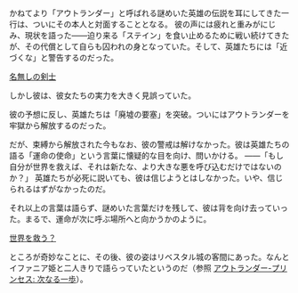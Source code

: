 <!-- title: アウトランダー -->
<!-- status: 生存 -->

かねてより「アウトランダー」と呼ばれる謎めいた英雄の伝説を耳にしてきた一行は、ついにその本人と対面することとなる。
彼の声には疲れと重みがにじみ、現状を語った――迫り来る「ステイン」を食い止めるために戦い続けてきたが、その代償として自らも囚われの身となっていた。そして、英雄たちには「近づくな」と警告するのだった。

[名無しの剣士](#embed:https://www.youtube.com/live/uX0rZYSrb4Q?si=qveipVP2y98ikBG3&t=4927)

しかし彼は、彼女たちの実力を大きく見誤っていた。

彼の予想に反し、英雄たちは「廃墟の要塞」を突破。ついにはアウトランダーを牢獄から解放するのだった。

だが、束縛から解放された今もなお、彼の警戒は解けなかった。彼は英雄たちの語る「運命の使命」という言葉に懐疑的な目を向け、問いかける。
――「もし自分が世界を救えば、それは新たな、より大きな悪を呼び込むだけではないのか？」
英雄たちが必死に説いても、彼は信じようとはしなかった。いや、信じられるはずがなかったのだ。

それ以上の言葉は語らず、謎めいた言葉だけを残して、彼は背を向け去っていった。まるで、運命が次に呼ぶ場所へと向かうかのように。

[世界を救う？](#embed:https://www.youtube.com/live/uX0rZYSrb4Q?si=qveipVP2y98ikBG3&t=6423)

ところが奇妙なことに、その後、彼の姿はリベスタル城の客間にあった。なんとイファニア姫と二人きりで語らっていたというのだ（参照 [アウトランダー-プリンセス: 次なる一歩](#edge:iphania-outlander)）。

